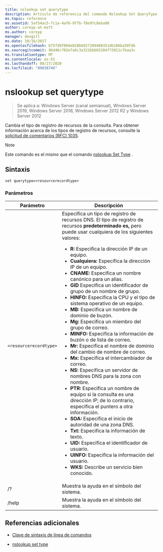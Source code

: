 ```yaml
---
title: nslookup set querytype
description: Artículo de referencia del comando Nslookup Set QueryType, que cambia el tipo de registro de recursos de la consulta.
ms.topic: reference
ms.assetid: 5af54ac5-fc1a-4af6-977b-f8e97c8eba90
author: coreyp-at-msft
ms.author: coreyp
manager: dongill
ms.date: 10/16/2017
ms.openlocfilehash: b75fd9f80de828b6927289480351db106ba50fd6
ms.sourcegitcommit: 96d46c702e7a9c3a321bbbb5284f73911c7baa3c
ms.translationtype: MT
ms.contentlocale: es-ES
ms.lasthandoff: 08/27/2020
ms.locfileid: "89038746"
---
```

# <a name="nslookup-set-querytype"></a>nslookup set querytype

> Se aplica a: Windows Server (canal semianual), Windows Server 2019, Windows Server 2016, Windows Server 2012 R2 y Windows Server 2012

Cambia el tipo de registro de recursos de la consulta. Para obtener información acerca de los tipos de registro de recursos, consulte la [solicitud de comentarios (RFC) 1035](https://tools.ietf.org/html/rfc1035).

> [!NOTE]
> Este comando es el mismo que el comando [nslookup Set Type](nslookup-set-type.md) .

## <a name="syntax"></a>Sintaxis

```
set querytype=<resourcerecordtype>
```

### <a name="parameters"></a>Parámetros

| Parámetro | Descripción |
| --------- | ----------- |
| `<resourcerecordtype>` | Especifica un tipo de registro de recursos DNS. El tipo de registro de recursos **predeterminado es,** pero puede usar cualquiera de los siguientes valores:<ul><li>**R:** Especifica la dirección IP de un equipo.</li><li>**Cualquiera:** Especifica la dirección IP de un equipo.</li><li>**CNAME:** Especifica un nombre canónico para un alias.</li><li>**GID** Especifica un identificador de grupo de un nombre de grupo.</li><li>**HINFO:** Especifica la CPU y el tipo de sistema operativo de un equipo.</li><li>**MB:** Especifica un nombre de dominio de buzón.</li><li>**Mg:** Especifica un miembro del grupo de correo.</li><li>**MINFO:** Especifica la información de buzón o de lista de correo.</li><li>**Mr:** Especifica el nombre de dominio del cambio de nombre de correo.</li><li>**Mx:** Especifica el intercambiador de correo.</li><li>**NS:** Especifica un servidor de nombres DNS para la zona con nombre.</li><li>**PTR:** Especifica un nombre de equipo si la consulta es una dirección IP; de lo contrario, especifica el puntero a otra información.</li><li>**SOA:** Especifica el inicio de autoridad de una zona DNS.</li><li>**Txt:** Especifica la información de texto.</li><li>**UID:** Especifica el identificador de usuario.</li><li>**UINFO:** Especifica la información del usuario.</li><li>**WKS:** Describe un servicio bien conocido.</li></ul> |
| /? | Muestra la ayuda en el símbolo del sistema. |
| /help | Muestra la ayuda en el símbolo del sistema. |

## <a name="additional-references"></a>Referencias adicionales

- [Clave de sintaxis de línea de comandos](command-line-syntax-key.md)

- [nslookup set type](nslookup-set-type.md)
